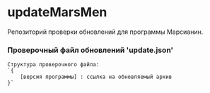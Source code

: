 # updateMarsMen
Репозиторий проверки обновлений для программы Марсианин.

### Проверочный файл обновлений 'update.json'

    Структура проверочного файла:
    `{
        [версия программы] : ссылка на обновляемый архив
    }`
